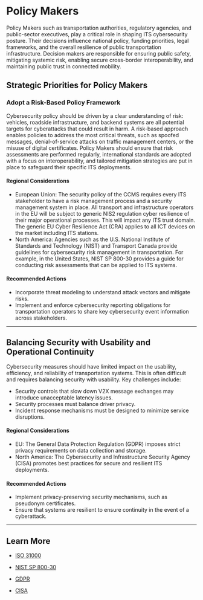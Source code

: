 # Policy Makers

Policy Makers such as transportation authorities, regulatory agencies, and public-sector executives, play a critical role in shaping ITS cybersecurity posture. Their decisions influence national policy, funding priorities, legal frameworks, and the overall resilience of public transportation infrastructure. Decision makers are responsible for ensuring public safety, mitigating systemic risk, enabling secure cross-border interoperability, and maintaining public trust in connected mobility.

## Strategic Priorities for Policy Makers

### Adopt a Risk-Based Policy Framework
Cybersecurity policy should be driven by a clear understanding of risk: vehicles, roadside infrastructure, and backend systems are all potential targets for cyberattacks that could result in harm. A risk-based approach enables policies to address the most critical threats, such as spoofed messages, denial-of-service attacks on traffic management centers, or the misuse of digital certificates. Policy Makers should ensure that risk assessments are performed regularly, international standards are adopted with a focus on interoperability, and tailored mitigation strategies are put in place to safeguard their specific ITS deployments. 

#### **Regional Considerations**

- European Union: The security policy of the CCMS requires every ITS stakeholder to have a risk management process and a security management system in place. All transport and infrastructure operators in the EU will be subject to generic NIS2 regulation cyber resilience of their major operational processes. This will impact any ITS trust domain. The generic EU Cyber Resilience Act (CRA) applies to all ICT devices on the market including ITS stations.
- North America: Agencies such as the U.S. National Institute of Standards and Technology (NIST) and Transport Canada provide guidelines for cybersecurity risk management in transportation. For example, in the United States, NIST SP 800-30 provides a guide for conducting risk assessments that can be applied to ITS systems.  

#### **Recommended Actions**

- Incorporate threat modeling to understand attack vectors and mitigate risks.
- Implement and enforce cybersecurity reporting obligations for transportation operators to share key cybersecurity event information across stakeholders. 

---

## Balancing Security with Usability and Operational Continuity
Cybersecurity measures should have limited impact on the usability, efficiency, and reliability of transportation systems. This is often difficult and requires balancing security with usability. Key challenges include: 

- Security controls that slow down V2X message exchanges may introduce unacceptable latency issues.
- Security processes must balance driver privacy.
- Incident response mechanisms must be designed to minimize service disruptions.

#### **Regional Considerations**
- EU: The General Data Protection Regulation (GDPR) imposes strict privacy requirements on data collection and storage.
- North America: The Cybersecurity and Infrastructure Security Agency (CISA) promotes best practices for secure and resilient ITS deployments.

#### **Recommended Actions**
- Implement privacy-preserving security mechanisms, such as pseudonym certificates.
- Ensure that systems are resilient to ensure continuity in the event of a cyberattack.

---

## **Learn More**
- [ISO 31000](https://www.iso.org/standard/65694.html)

- [NIST SP 800-30](https://csrc.nist.gov/pubs/sp/800/30/r1/final)

- [GDPR](https://gdpr-info.eu/)

- [CISA](https://www.cisa.gov/resources-tools/resources/transportation-systems-sector-cybersecurity-framework-implementation-guide)





